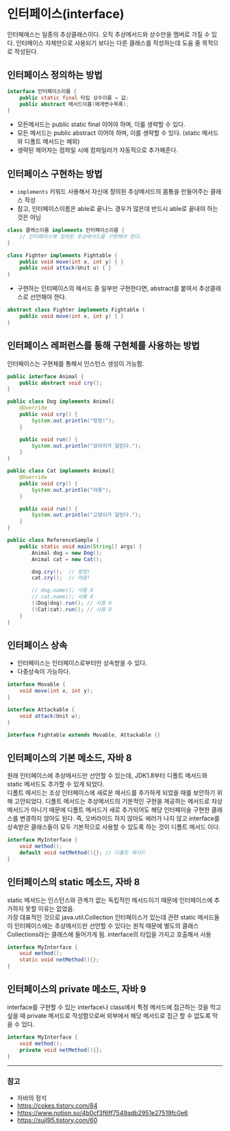 # 인터페이스(interface)
인터페에스는 일종의 추상클래스이다. 오직 추상메서드와 상수만을 멤버로 가질 수 있다. 인터페이스 자체만으로 사용되기 보다는 다른 클래스를 작성하는데 도움 줄 목적으로 작성된다.

## 인터페이스 정의하는 방법
```java
interface 인터페이스이름 {
    public static final 타입 상수이름 = 값;
    public abstract 메서드이름(매개변수목록);
}
```
- 모든메서드는 public static final 이어야 하며, 이를 생략할 수 있다.
- 모든 메서드는 public abstract 이어야 하며, 이를 생략할 수 있다. (static 메서드와 디폴트 메서드는 예외)
- 생략된 제어자는 컴파일 시에 컴파일러가 자동적으로 추가해준다.

## 인터페이스 구현하는 방법
- <code>implements</code> 키워드 사용해서 자신에 정의된 추상메서드의 몸통을 만들어주는 클래스 작성
- 참고, 인터페이스이름은 able로 끝나느 경우가 많은데 반드시 able로 끝내야 하는 것은 아님
```java
class 클래스이름 implements 인터페이스이름 {
    // 인터페이스에 정의된 추상메서드를 구현해야 한다.
}
```
```java
class Fighter implements Fightable {
    public void move(int x, int y) { }
    public void attack(Unit u) { }
}
```
- 구현하는 인터페이스의 메서드 중 일부만 구현한다면, abstract를 붙여서 추상클래스로 선언해야 한다.
```java
abstract class Fighter implements Fightable {
    public void move(int x, int y) { }
}
```

## 인터페이스 레퍼런스를 통해 구현체를 사용하는 방법
인터페이스는 구현체를 통해서 인스턴스 생성이 가능함.

```java
public interface Animal {
    public abstract void cry();
}

public class Dog implements Animal{
    @Override
    public void cry() {
        System.out.println("멍멍!");
    }

    public void run() {
        System.out.println("강아지가 달린다.");
    }
}

public class Cat implements Animal{
    @Override
    public void cry() {
        System.out.println("야옹");
    }

    public void run() {
        System.out.println("고양이가 달린다.");
    }
}

public class ReferenceSample {
    public static void main(String[] args) {
        Animal dog = new Dog();
        Animal cat = new Cat();

        dog.cry();  // 멍멍!
        cat.cry();  // 야용!

        // dog.name(); 사용 X
        // cat.name(); 사용 X
        ((Dog)dog).run(); // 사용 O
        ((Cat)cat).run(); // 사용 O
    }
}
```

## 인터페이스 상속
- 인터페이스는 인터페이스로부터만 상속받을 수 있다.
- 다중상속이 가능하다.

```java
interface Movable {
    void move(int x, int y);
}

interface Attackable {
    void attack(Unit u);
}

interface Fightable extends Movable, Attackable {}
```

## 인터페이스의 기본 메소드, 자바 8
원래 인터페이스에 추상메서드만 선언할 수 있는데, JDK1.8부터 디폴트 메서드와 static 메서드도 추가할 수 있게 되었다.   
디폴트 메서드는 조상 인터페이스에 새로운 메서드를 추가하게 되었을 때를 보안하기 위해 고안되었다.
디폴트 메서드는 추상메서드의 기분적인 구현을 제공하는 메서드로 차상 메서드가 아니기 때문에 디폴트 메서드가 새로 추가되어도 해당 인터페이슬 구현한 클래스를 변경하지 않아도 된다.
즉, 오버라이드 하지 않아도 에러가 나지 않고 interface를 상속받은 클래스들이 모두 기본적으로 사용할 수 있도록 하는 것이 디폴트 메서드 이다.

```java
interface MyInterface {
    void method();
    default void netMethod(){}; // 디폴트 메서드
}
```


## 인터페이스의 static 메소드, 자바 8
static 메서드는 인스턴스와 관계가 없는 독립적인 메서드이기 때문에 인터페이스에 추가하지 못할 이유는 없었음.   
가장 대표적인 것으로 java.util.Collection 인터페이스가 있는데 관련 static 메서드들이 인터페이스에는 추상메서드만 선언할 수 있다는 원칙 때문에 별도의 클래스 Collections라는 클래스에 들어가게 됨.
interface의 타입을 가지고 호출해서 사용
```java
interface MyInterface {
    void method();
    static void netMethod(){}; 
}
```

## 인터페이스의 private 메소드, 자바 9
interface를 구현할 수 있는 interface나 class에서 특정 메서드에 접근하는 것을 막고 싶을 때 private 메서드로 작성함으로써 외부에서 해당 메서드로 접근 할 수 없도록 막을 수 있다.
```java
interface MyInterface {
    void method();
    private void netMethod(){}; 
}
```

---
### 참고
- 자바의 정석
- https://cokes.tistory.com/84 
- https://www.notion.so/4b0cf3f6ff7549adb2951e27519fc0e6
- https://sujl95.tistory.com/60